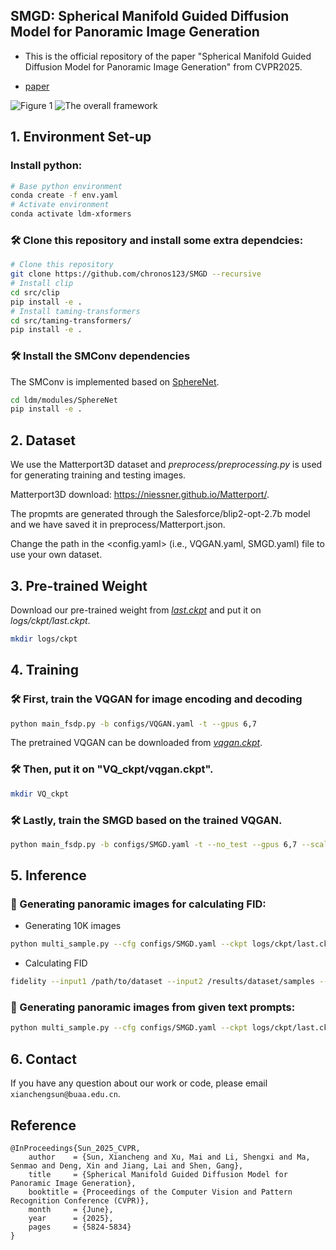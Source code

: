 ## SMGD: Spherical Manifold Guided Diffusion Model for Panoramic Image Generation

- This is the official repository of the paper "Spherical Manifold Guided Diffusion Model for Panoramic Image Generation" from CVPR2025. 

- [paper](https://openaccess.thecvf.com/content/CVPR2025/papers/Sun_Spherical_Manifold_Guided_Diffusion_Model_for_Panoramic_Image_Generation_CVPR_2025_paper.pdf)

![Figure 1](assests/Fig1.png)
![The overall framework](assests/Network.png)

## 1. Environment Set-up
### Install python:
```sh
# Base python environment
conda create -f env.yaml
# Activate environment
conda activate ldm-xformers
```
### 🛠️ Clone this repository and install some extra dependcies:
```sh
# Clone this repository
git clone https://github.com/chronos123/SMGD --recursive
# Install clip
cd src/clip
pip install -e .
# Install taming-transformers
cd src/taming-transformers/
pip install -e .
```
### 🛠️ Install the SMConv dependencies

The SMConv is implemented based on [SphereNet](https://github.com/ChiWeiHsiao/SphereNet-pytorch).

```sh
cd ldm/modules/SphereNet
pip install -e .
```

## 2. Dataset

We use the Matterport3D dataset and *preprocess/preprocessing.py* is used for generating training and testing images.

Matterport3D download: https://niessner.github.io/Matterport/.

The propmts are generated through the Salesforce/blip2-opt-2.7b model and we have saved it in preprocess/Matterport.json.

Change the path in the <config.yaml> (i.e., VQGAN.yaml, SMGD.yaml) file to use your own dataset.

## 3. Pre-trained Weight

Download our pre-trained weight from *[last.ckpt](https://huggingface.co/aberts/SMGD/tree/main)* and put it on *logs/ckpt/last.ckpt*.

```bash
mkdir logs/ckpt
```

## 4. Training


### 🛠️ First, train the VQGAN for image encoding and decoding

```bash
python main_fsdp.py -b configs/VQGAN.yaml -t --gpus 6,7
```

The pretrained VQGAN can be downloaded from *[vqgan.ckpt](https://huggingface.co/aberts/SMGD/tree/main)*.

### 🛠️ Then, put it on "VQ_ckpt/vqgan.ckpt".
```bash
mkdir VQ_ckpt
```

### 🛠️ Lastly, train the SMGD based on the trained VQGAN.

```bash
python main_fsdp.py -b configs/SMGD.yaml -t --no_test --gpus 6,7 --scale_lr False
```

## 5. Inference

### 💓 Generating panoramic images for calculating FID:
- Generating 10K images
```bash
python multi_sample.py --cfg configs/SMGD.yaml --ckpt logs/ckpt/last.ckpt --outdir results/dataset --prompt test_prompts/test_prompts.txt --ddim_steps 50 --scale 2.5 --batch_size_per_gpu 4 --gpus 4,5
```
- Calculating FID
```bash
fidelity --input1 /path/to/dataset --input2 /results/dataset/samples --fid --gpu 0
```

### 💓 Generating panoramic images from given text prompts:
```bash
python multi_sample.py --cfg configs/SMGD.yaml --ckpt logs/ckpt/last.ckpt --outdir results --prompt test_prompts/inference.txt --ddim_steps 50 --scale 2.5 --batch_size_per_gpu 1 --gpus 7 --seed 8894
```


## 6. Contact

If you have any question about our work or code, please email `xianchengsun@buaa.edu.cn`.

## Reference

```
@InProceedings{Sun_2025_CVPR,
    author    = {Sun, Xiancheng and Xu, Mai and Li, Shengxi and Ma, Senmao and Deng, Xin and Jiang, Lai and Shen, Gang},
    title     = {Spherical Manifold Guided Diffusion Model for Panoramic Image Generation},
    booktitle = {Proceedings of the Computer Vision and Pattern Recognition Conference (CVPR)},
    month     = {June},
    year      = {2025},
    pages     = {5824-5834}
}
```

